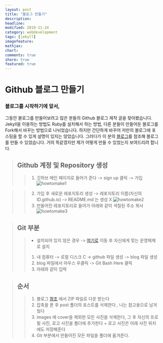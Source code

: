 ```yaml
---
layout: post
title: "블로그 만들기"
description: 
headline: 
modified: 2019-11-24
category: webdevelopment
tags: [jekyll]
imagefeature: 
mathjax: 
chart: 
comments: true
share: true
featured: true
---
```


Github 블로그 만들기
==================

### 블로그를 시작하기에 앞서,
그동안 블로그를 만들어보려고 많은 분들의 Github 블로그 제작 글을 찾아봤습니다.
Jekyll을 이용하는 방법도 Ruby를 설치해서 하는 방법, 다른 분들이 만들어둔 블로그를 Fork해서 바꾸는 방법으로 나뉘었습니다.
하지만 간단하게 바꾸어 저만의 블로그에 포스팅을 할 수 있게 설명이 있지는 않았습니다.
그러다가 이 분의 [블로그](https://github.com/newhiwoong/newhiwoong.github.io)를 참조해 블로그를 만들 수 있었습니다.
거의 똑같겠지만 제가 어떻게 만들 수 있었는지 보여드리려 합니다.  

> ## Github 계정 및 Repository 생성
 >> 1. 깃허브 메인 페이지로 들어가 준다 -> sign up 클릭 -> 가입
 ![howtomake1](https://user-images.githubusercontent.com/52815908/71948623-f1293b00-3213-11ea-9bca-fec744ac7bea.PNG)

 >> 2. 가입 후 새로운 레포지토리 생성 -> 레포지토리 이름(자신의ID.github.io) -> README.md 는 생성 X 
 ![howtomake2](https://user-images.githubusercontent.com/52815908/71948688-2c2b6e80-3214-11ea-8cf7-7573854a3913.PNG)
 >> 3. 만들어진 레포지토리로 들어가 아래와 같이 색칠된 주소 복사 
 ![howtomake3](https://user-images.githubusercontent.com/52815908/71948689-2c2b6e80-3214-11ea-90bf-db9120feac62.PNG)
 
> ## Git 부분
 >> * 설치되어 있지 않은 경우 -> [여기로](https://git-scm.com/downloads) 이동 후 자신에게 맞는 운영체제로 설치  
 >> 1. 내 컴퓨터 -> 로컬 디스크 C -> github 파일 생성 -> blog 파일 생성  
 >> 2. blog 파일에서 마우스 우클릭 -> Git Bash Here 클릭  
 >> 3. 아래와 같이 입력  

> ## 순서
 >> 1. 블로그 [참조](https://github.com/hmfaysal/Notepad) 에서 ZIP 파일로 다운 받는다  
 >> 2. 압축을 푼 후 post 폴더의 포스트를 삭제한다 , 나는 참고용으로 남겨뒀다  
 >> 3. images 에 cover을 제외한 모든 사진을 삭제한다, 그 후 자신의 프로필 사진, 로고 사진을 폴더에 추가한다 + 로고 사진은 아래 사진 위치에도 저장해준다  
 >> 4. Git 부분에서 만들어진 모든 파일을 폴더에 옮겨준다.  
